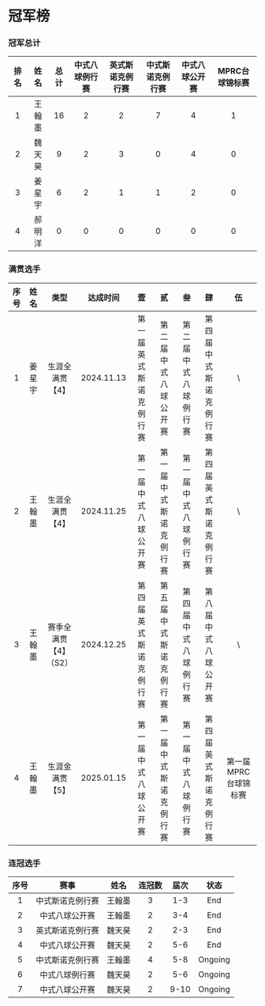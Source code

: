 # 冠军榜

### 冠军总计

| 排名 | 姓名   | 总计 | 中式八球例行赛   | 英式斯诺克例行赛   | 中式斯诺克例行赛  | 中式八球公开赛  | MPRC台球锦标赛 |
| :--: | :----: | :--: | :------------: | :--------------: | :--------------: | :------------: | :-----------: |
| 1    | 王翰墨 | 16   | 2              | 2                | 7                | 4              | 1             |
| 2    | 魏天昊 | 9    | 2              | 3                | 0                | 4              | 0             |
| 3    | 姜星宇 | 6    | 2              | 1                | 1                | 2              | 0             |
| 4    | 郝明洋 | 0    | 0              | 0                | 0                | 0              | 0             |

### 满贯选手

| 序号 | 姓名   | 类型                 | 达成时间    | 壹                   | 贰                    | 叁                 | 肆                   | 伍                   |
| :--: | :---: | :------------------: | :--------: | :------------------: | :-------------------: | :----------------: | :-----------------: | :-----------------: |
| 1    | 姜星宇 | 生涯全满贯【4】       | 2024.11.13 | 第一届英式斯诺克例行赛 | 第二届中式八球公开赛   | 第二届中式八球例行赛 | 第四届中式斯诺克例行赛 |         \\          |
| 2    | 王翰墨 | 生涯全满贯【4】       | 2024.11.25 | 第一届中式八球公开赛   | 第一届中式斯诺克例行赛 | 第一届中式八球例行赛 | 第四届英式斯诺克例行赛 |         \\          |
| 3    | 王翰墨 | 赛季全满贯【4】（S2） | 2024.12.25 | 第四届英式斯诺克例行赛 | 第五届中式斯诺克例行赛  | 第四届中式八球例行赛 | 第八届中式八球公开赛  |         \\         |
| 4    | 王翰墨 | 生涯金满贯【5】       | 2025.01.15 | 第一届中式八球公开赛   | 第一届中式斯诺克例行赛 | 第一届中式八球例行赛 | 第四届英式斯诺克例行赛 | 第一届MPRC台球锦标赛 |

### 连冠选手

| 序号 | 赛事              | 姓名   | 连冠数 | 届次  | 状态    |
| :--: | :--------------: | :----: | :----: | :--: | :-----: |
| 1    | 中式斯诺克例行赛   | 王翰墨 | 3      | 1-3  | End     |
| 2    | 中式八球公开赛     | 王翰墨 | 2      | 3-4  | End     |
| 3    | 英式斯诺克例行赛   | 魏天昊 | 2      | 2-3  | End     |
| 4    | 中式八球公开赛     | 魏天昊 | 2      | 5-6  | End     |
| 5    | 中式斯诺克例行赛   | 王翰墨 | 4      | 5-8  | Ongoing |
| 6    | 中式八球例行赛     | 魏天昊 | 2      | 5-6  | Ongoing |
| 7    | 中式八球公开赛     | 魏天昊 | 2      | 9-10 | Ongoing |
